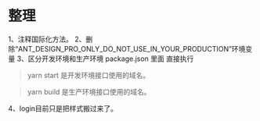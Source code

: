 # 整理

1、注释国际化方法。
2、删除“ANT_DESIGN_PRO_ONLY_DO_NOT_USE_IN_YOUR_PRODUCTION”环境变量
3、区分开发环境和生产环境
  package.json 里面 直接执行
> yarn start 
  是开发环境接口使用的域名。

> yarn build 
  是生产环境接口使用的域名。

4、login目前只是把样式搬过来了。
